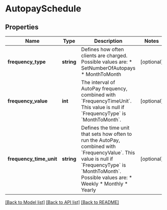 # AutopaySchedule

## Properties
Name | Type | Description | Notes
------------ | ------------- | ------------- | -------------
**frequency_type** | **string** | Defines how often clients are charged. Possible values are:  * SetNumberOfAutopays  * MonthToMonth | [optional] 
**frequency_value** | **int** | The interval of AutoPay frequency, combined with &#x60;FrequencyTimeUnit&#x60;. This value is null if &#x60;FrequencyType&#x60; is &#x60;MonthToMonth&#x60;. | [optional] 
**frequency_time_unit** | **string** | Defines the time unit that sets how often to run the AutoPay, combined with &#x60;FrequencyValue&#x60;. This value is null if &#x60;FrequencyType&#x60; is &#x60;MonthToMonth&#x60;. Possible values are:  * Weekly  * Monthly  * Yearly | [optional] 

[[Back to Model list]](../README.md#documentation-for-models) [[Back to API list]](../README.md#documentation-for-api-endpoints) [[Back to README]](../README.md)


